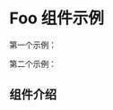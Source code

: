 # Foo 组件示例

第一个示例：

<preview path="../demos/foo/foo-1.vue" title="基本使用" description="测试使用 Element Plus 组件"></preview>

第二个示例：

<preview path="../demos/foo/foo-2.vue" title="基本使用" description="测试使用自定义组件库组件"></preview>

## 组件介绍